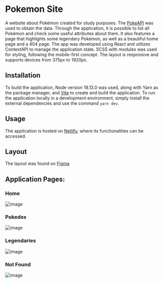 # Pokemon Site
A website about Pokémon created for study purposes. The [PokeAPI](https://pokeapi.co/docs/v2) was used to obtain the data. Through the application, it is possible to list all Pokémon and check some useful attributes about them. It also features a page that highlights some legendary Pokémon, as well as a beautiful home page and a 404 page. The app was developed using React and utilizes ContextAPI to manage the application state. SCSS with modules was used for styling, following the mobile-first concept. The layout is responsive and supports devices from 375px to 1920px.

## Installation
To build the application, Node version 18.13.0 was used, along with Yarn as the package manager, and [Vite](https://vitejs.dev) to create and build the application. To run the application locally in a development environment, simply install the external dependencies and use the command `yarn dev`.

## Usage
The application is hosted on [Netlify](https://pokemon-client-luiz-h.netlify.app/), where its functionalities can be accessed.

## Layout
The layout was found on [Figma](https://www.figma.com/community/file/893705420616737018/Pokedex)

## Application Pages:
### Home
![image](https://github.com/LuizH64/pokemon-site/assets/60182096/3fe2bad0-f517-48fb-a1ad-24d70e0c1c42)

### Pokedex
![image](https://github.com/LuizH64/pokemon-site/assets/60182096/07dc020a-5b8d-49c4-bbb7-0275a2db62f7)

### Legendaries
![image](https://github.com/LuizH64/pokemon-site/assets/60182096/5497f958-7d67-45de-b8e8-bedff0a92b6d)

### Not Found
![image](https://github.com/LuizH64/pokemon-site/assets/60182096/40ebd1de-394a-4319-a09f-bffafaa233f1)
